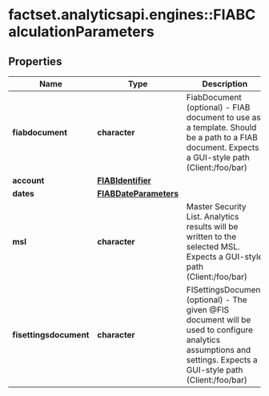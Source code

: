 # factset.analyticsapi.engines::FIABCalculationParameters

## Properties
Name | Type | Description | Notes
------------ | ------------- | ------------- | -------------
**fiabdocument** | **character** | FiabDocument (optional) - FIAB document to use as a template. Should  be a path to a FIAB document. Expects a GUI-style path (Client:/foo/bar) | [optional] 
**account** | [**FIABIdentifier**](FIABIdentifier.md) |  | 
**dates** | [**FIABDateParameters**](FIABDateParameters.md) |  | 
**msl** | **character** | Master Security List. Analytics results will be written to the selected MSL. Expects a GUI-style path (Client:/foo/bar) | [optional] 
**fisettingsdocument** | **character** | FISettingsDocument (optional) - The given @FIS document will be used to  configure analytics assumptions and settings. Expects a GUI-style path (Client:/foo/bar) | [optional] 


